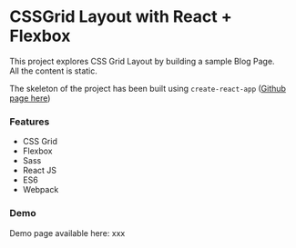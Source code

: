 # CSSGrid Layout with React + Flexbox

This project explores CSS Grid Layout by building a sample Blog Page.  
All the content is static.  

The skeleton of the project has been built using `create-react-app` ([Github page here](https://github.com/facebookincubator/create-react-app))  

### Features
- CSS Grid
- Flexbox
- Sass
- React JS
- ES6
- Webpack

### Demo
Demo page available here: xxx
